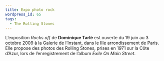 ```yaml
---
title: Expo photo rock
wordpress_id: 65
tags:
  - The Rolling Stones
---
```


L’exposition _Rocks off_ de **Dominique Tarlé** est ouverte du 19 juin au 3
octobre 2009 à la Galerie de l’Instant, dans le IIIe arrondissement de Paris.
Elle propose des photos des Rolling Stones, prises en 1971 sur la Côte d’Azur,
lors de l’enregistrement de l’album _Exile On Main Street_.
